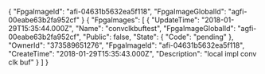 {
    "FpgaImageId": "afi-04631b5632ea5f118",
    "FpgaImageGlobalId": "agfi-00eabe63b2fa952cf"
}
{
    "FpgaImages": [
        {
            "UpdateTime": "2018-01-29T15:35:44.000Z",
            "Name": "convclkbuftest",
            "FpgaImageGlobalId": "agfi-00eabe63b2fa952cf",
            "Public": false,
            "State": {
                "Code": "pending"
            },
            "OwnerId": "373589651276",
            "FpgaImageId": "afi-04631b5632ea5f118",
            "CreateTime": "2018-01-29T15:35:43.000Z",
            "Description": "local impl conv clk buf"
        }
    ]
}
